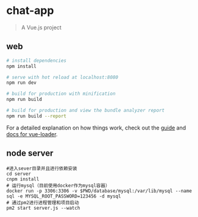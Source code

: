 # chat-app

> A Vue.js project

## web

``` bash
# install dependencies
npm install

# serve with hot reload at localhost:8080
npm run dev

# build for production with minification
npm run build

# build for production and view the bundle analyzer report
npm run build --report
```

For a detailed explanation on how things work, check out the [guide](http://vuejs-templates.github.io/webpack/) and [docs for vue-loader](http://vuejs.github.io/vue-loader).

## node server
```
#进入sever目录并且进行依赖安装
cd server
cnpm install
# 运行mysql（目前使用docker作为mysql容器）
docker run -p 3306:3306 -v $PWD/database/mysql:/var/lib/mysql --name sql -e MYSQL_ROOT_PASSWORD=123456 -d mysql
# 通过pm2进行进程管理和项目启动
pm2 start server.js --watch
```
